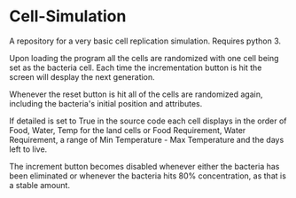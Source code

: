# Cell-Simulation

A repository for a very basic cell replication simulation. 
Requires python 3.

Upon loading the program all the cells are randomized with one cell being set as the bacteria cell. Each time the incrementation button is hit the screen will desplay the next generation.

Whenever the reset button is hit all of the cells are randomized again, including the bacteria's initial position and attributes.

If detailed is set to True in the source code each cell displays in the order of Food, Water, Temp for the land cells or Food Requirement, Water Requirement, a range of Min Temperature - Max Temperature and the days left to live.

The increment button becomes disabled whenever either the bacteria has been eliminated or whenever the bacteria hits 80% concentration, as that is a stable amount.
